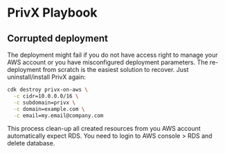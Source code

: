 # PrivX Playbook

## Corrupted deployment

The deployment might fail if you do not have access right to manage your AWS account or you have misconfigured deployment parameters. The re-deployment from scratch is the easiest solution to recover. Just uninstall/install PrivX again:

```bash
cdk destroy privx-on-aws \
  -c cidr=10.0.0.0/16 \
  -c subdomain=privx \
  -c domain=example.com \
  -c email=my.email@company.com
```

This process clean-up all created resources from you AWS account automatically expect RDS. You need to login to AWS console > RDS and delete database. 
